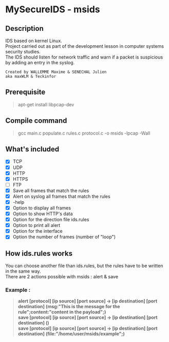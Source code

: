 # MySecureIDS - msids
## Description
IDS based on kernel Linux.\
Project carried out as part of the development lesson in computer systems security studies.\
The IDS should listen for network traffic and warn if a packet is suspicious by adding an entry in the syslog.
```
Created by WALLEMME Maxime & SENECHAL Julien
aka maxWLM & Teckinfor
```
## Prerequisite
> apt-get install libpcap-dev

## Compile command
> gcc main.c populate.c rules.c protocol.c -o msids -lpcap -Wall

## What's included
- [x] TCP
- [x] UDP
- [x] HTTP
- [x] HTTPS
- [ ] FTP 
- [x] Save all frames that match the rules
- [x] Alert on syslog all frames that match the rules
- [x] -help
- [x] Option to display all frames
- [x] Option to show HTTP's data
- [x] Option for the direction file ids.rules
- [x] Option to print all alert
- [x] Option for the interface
- [x] Option the number of frames (number of "loop")

## How ids.rules works
You can choose another file than ids.rules, but the rules have to be written in the same way.\
There are 2 actions possible with msids : alert & save
### Example :
> **alert [protocol] [ip source] [port source] -> [ip destination] [port destination] (msg:"This is the message for the rule";content:"content in the payload";)**\
> **save [protocol] [ip source] [port source] -> [ip destination] [port destination] ()**\
> **save [protocol] [ip source] [port source] -> [ip destination] [port destination] (file:"/home/user/msids/example";)**
